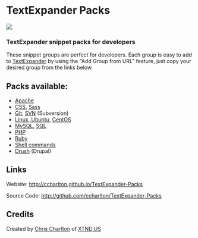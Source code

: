 # TextExpander Packs

![](http://ccharlton.github.io/TextExpander-Packs/img/textexpander-packs.png)

### TextExpander snippet packs for developers

These snippet groups are perfect for developers. Each group is easy to add to [TextExpander](https://smilesoftware.com/TextExpander) by using the "Add Group from URL" feature, just copy your desired group from the links below.

## Packs available:
* [Apache](https://raw.githubusercontent.com/ccharlton/TextExpander-Packs/master/Apache.textexpander)
* [CSS](https://raw.githubusercontent.com/ccharlton/TextExpander-Packs/master/CSS.textexpander), [Sass](https://raw.githubusercontent.com/ccharlton/TextExpander-Packs/master/Sass.textexpander)
* [Git](https://raw.githubusercontent.com/ccharlton/TextExpander-Packs/master/Git.textexpander), [SVN](https://raw.githubusercontent.com/ccharlton/TextExpander-Packs/master/Subversion%20\(SVN\).textexpander) (Subversion)
* [Linux, Ubuntu](https://raw.githubusercontent.com/ccharlton/TextExpander-Packs/master/Linux.textexpander), [CentOS](https://raw.githubusercontent.com/ccharlton/TextExpander-Packs/master/CentOS.textexpander)
* [MySQL](https://raw.githubusercontent.com/ccharlton/TextExpander-Packs/master/MySQL.textexpander), [SQL](https://raw.githubusercontent.com/ccharlton/TextExpander-Packs/master/SQL.textexpander)
* [PHP](https://raw.githubusercontent.com/ccharlton/TextExpander-Packs/master/PHP.textexpander)
* [Ruby](https://raw.githubusercontent.com/ccharlton/TextExpander-Packs/master/Ruby.textexpander)
* [Shell commands](https://raw.githubusercontent.com/ccharlton/TextExpander-Packs/master/Shell%20Commands.textexpander)
* [Drush](https://raw.githubusercontent.com/ccharlton/TextExpander-Packs/master/Drush.textexpander) (Drupal)


## Links
Website: http://ccharlton.github.io/TextExpander-Packs

Source Code: http://github.com/ccharlton/TextExpander-Packs



## Credits
Created by [Chris Charlton](http://chrischarlton.us) of [XTND.US](http://xtnd.us)
